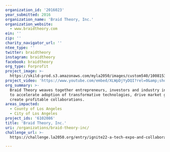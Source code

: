 ```yaml
---
organization_id: '2016023'
year_submitted: 2016
organization_name: 'Braid Theory, Inc.'
organization_website:
  - www.braidtheory.com
ein: ''
zip: ''
charity_navigator_url: ''
ntee_type: ''
twitter: braidtheory
instagram: braidtheory
facebook: braidtheory
org_type: Forprofit
project_image: >-
  https://skild-prod.s3.amazonaws.com/myla2050/images/custom540/1008153355741-team91.jpg
project_video: 'https://www.youtube.com/embed/XLWpDjYyDQI?rel=0&amp;showinfo=0'
org_summary: >-
  Braid Theory weaves together entrepreneurs, investors and industry influencers
  to accelerate adoption of transformative technologies, drive market growth and
  create profitable collaborations.
areas_impacted:
  - County of Los Angeles
  - City of Los Angeles
project_ids: '6102086'
title: 'Braid Theory, Inc.'
uri: /organizations/braid-theory-inc/
challenge_url: >-
  https://challenge.la2050.org/entry/ignite22-a-tech-expo-and-collaborative-experience-celebrating-innovations-shaping-the-22nd-century

---
```

